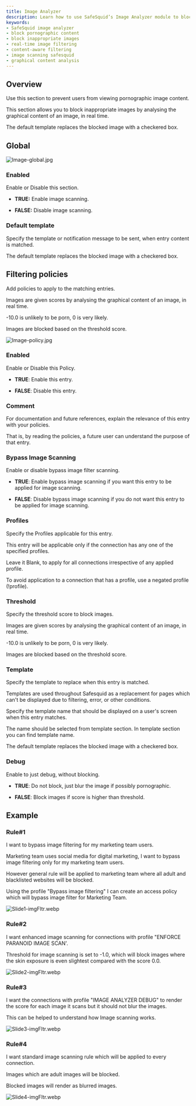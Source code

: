 ```yaml
---
title: Image Analyzer
description: Learn how to use SafeSquid’s Image Analyzer module to block inappropriate images in real-time using graphical content scoring. Explore privacy-aware filtering policies and debugging options.
keywords:
- SafeSquid image analyzer
- block pornographic content
- block inappropriate images
- real-time image filtering
- content-aware filtering
- image scanning safesquid
- graphical content analysis
---
```

## Overview

Use this section to prevent users from viewing pornographic image content.

This section allows you to block inappropriate images by analysing the graphical content of an image, in real time.

The default template replaces the blocked image with a checkered box.

## Global

![Image-global.jpg](/img/Configure/Real_Time_Content_Activity/Image_analyzer/image1.webp)

### Enabled

Enable or Disable this section.

-   **TRUE:** Enable image scanning.

-   **FALSE:** Disable image scanning.

### Default template

Specify the template or notification message to be sent, when entry content is matched.

The default template replaces the blocked image with a checkered box.

## Filtering policies

Add policies to apply to the matching entries.

Images are given scores by analysing the graphical content of an image, in real time.

-10.0 is unlikely to be porn, 0 is very likely.

Images are blocked based on the threshold score.

![Image-policy.jpg](/img/Configure/Real_Time_Content_Activity/Image_analyzer/image2.webp)

### Enabled

Enable or Disable this Policy.

-   **TRUE**: Enable this entry.

-   **FALSE**: Disable this entry.

### Comment

For documentation and future references, explain the relevance of this entry with your policies.

That is, by reading the policies, a future user can understand the purpose of that entry.

### Bypass Image Scanning

Enable or disable bypass image filter scanning.

-   **TRUE**: Enable bypass image scanning if you want this entry to be applied for image scanning.

-   **FALSE**: Disable bypass image scanning if you do not want this entry to be applied for image scanning.

### Profiles

Specify the Profiles applicable for this entry.

This entry will be applicable only if the connection has any one of the specified profiles.

Leave it Blank, to apply for all connections irrespective of any applied profile.

To avoid application to a connection that has a profile, use a negated profile (!profile).

### Threshold

Specify the threshold score to block images.

Images are given scores by analysing the graphical content of an image, in real time.

-10.0 is unlikely to be porn, 0 is very likely.

Images are blocked based on the threshold score.

### Template

Specify the template to replace when this entry is matched.

Templates are used throughout Safesquid as a replacement for pages which can't be displayed due to filtering, error, or other conditions.

Specify the template name that should be displayed on a user's screen when this entry matches.

The name should be selected from template section. In template section you can find template name.

The default template replaces the blocked image with a checkered box.

### Debug

Enable to just debug, without blocking.

-   **TRUE**: Do not block, just blur the image if possibly pornographic.

-   **FALSE**: Block images if score is higher than threshold.

## Example

### Rule#1

I want to bypass image filtering for my marketing team users.

Marketing team uses social media for digital marketing, I want to bypass image filtering only for my marketing team users.

However general rule will be applied to marketing team where all adult and blacklisted websites will be blocked.

Using the profile "Bypass image filtering" I can create an access policy which will bypass image filter for Marketing Team.

![Slide1-imgFltr.webp](/img/Configure/Real_Time_Content_Activity/Image_analyzer/image3.webp)

### Rule#2

I want enhanced image scanning for connections with profile "ENFORCE PARANOID IMAGE SCAN'.

Threshold for image scanning is set to -1.0, which will block images where the skin exposure is even slightest compared with the score 0.0.

![Slide2-imgFltr.webp](/img/Configure/Real_Time_Content_Activity/Image_analyzer/image4.webp)

### Rule#3

I want the connections with profile "IMAGE ANALYZER DEBUG" to render the score for each image it scans but it should not blur the images.

This can be helped to understand how Image scanning works.

![Slide3-imgFltr.webp](/img/Configure/Real_Time_Content_Activity/Image_analyzer/image5.webp)

### Rule#4

I want standard image scanning rule which will be applied to every connection.

Images which are adult images will be blocked.

Blocked images will render as blurred images.

![Slide4-imgFltr.webp](/img/Configure/Real_Time_Content_Activity/Image_analyzer/image6.webp)
